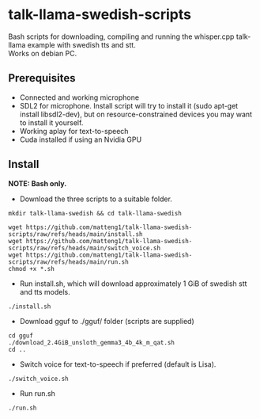 # talk-llama-swedish-scripts
Bash scripts for downloading, compiling and running the whisper.cpp talk-llama example with swedish tts and stt. <br />
Works on debian PC.
## Prerequisites
* Connected and working microphone
* SDL2 for microphone. Install script will try to install it (sudo apt-get install libsdl2-dev), but on resource-constrained devices you may want to install it yourself.
* Working aplay for text-to-speech
* Cuda installed if using an Nvidia GPU
## Install
**NOTE: Bash only.**
* Download the three scripts to a suitable folder.
```shell
mkdir talk-llama-swedish && cd talk-llama-swedish

wget https://github.com/matteng1/talk-llama-swedish-scripts/raw/refs/heads/main/install.sh
wget https://github.com/matteng1/talk-llama-swedish-scripts/raw/refs/heads/main/switch_voice.sh
wget https://github.com/matteng1/talk-llama-swedish-scripts/raw/refs/heads/main/run.sh
chmod +x *.sh
```
* Run install.sh, which will download approximately 1 GiB of swedish stt and tts models.
```shell
./install.sh
```
* Download gguf to ./gguf/ folder (scripts are supplied)
```shell
cd gguf
./download_2.4GiB_unsloth_gemma3_4b_4k_m_qat.sh
cd ..
```
* Switch voice for text-to-speech if preferred (default is Lisa).
```shell
./switch_voice.sh
```

* Run run.sh
```shell
./run.sh
```
